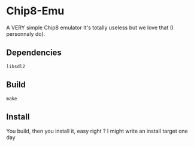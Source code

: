 # Chip8-Emu
A VERY simple Chip8 emulator
It's totally useless but we love that (I personnaly do).

## Dependencies
`libsdl2`

## Build
`make`

## Install
You build, then you install it, easy right ?
I might write an install target one day
